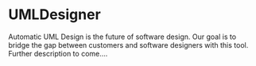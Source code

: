 # UMLDesigner
Automatic UML Design is the future of software design. Our goal is to bridge the gap between customers and software designers with this tool. Further description to come....
